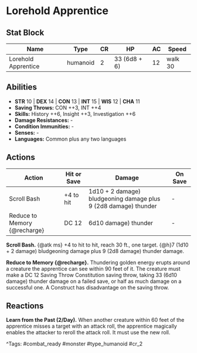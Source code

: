 # Lorehold Apprentice

## Stat Block

| Name | Type | CR | HP | AC | Speed |
|------|------|----|----|----|-------|
| Lorehold Apprentice | humanoid | 2 | 33 (6d8 + 6) | 12 | walk 30 |

## Abilities

- **STR** 10 | **DEX** 14 | **CON** 13 | **INT** 15 | **WIS** 12 | **CHA** 11
- **Saving Throws:** CON ++3, INT ++4  
- **Skills:** History ++6, Insight ++3, Investigation ++6  
- **Damage Resistances:** -  
- **Condition Immunities:** -  
- **Senses:** -  
- **Languages:** Common plus any two languages


## Actions

| Action | Hit or Save | Damage | On Save |
|--------|--------------|--------|----------|
| Scroll Bash | +4 to hit | 1d10 + 2 damage) bludgeoning damage plus 9 (2d8 damage) thunder | - |
| Reduce to Memory {@recharge} | DC 12 | 6d10 damage) thunder | - |

**Scroll Bash.** {@atk ms} +4 to hit to hit, reach 30 ft., one target. {@h}7 (1d10 + 2 damage) bludgeoning damage plus 9 (2d8 damage) thunder damage.

**Reduce to Memory {@recharge}.** Thundering golden energy erupts around a creature the apprentice can see within 90 feet of it. The creature must make a DC 12 Saving Throw Constitution saving throw, taking 33 (6d10 damage) thunder damage on a failed save, or half as much damage on a successful one. A Construct has disadvantage on the saving throw.

## Reactions

**Learn from the Past (2/Day).** When another creature within 60 feet of the apprentice misses a target with an attack roll, the apprentice magically enables the attacker to reroll the attack roll. It must use the new roll.



^Tags: #combat_ready #monster #type_humanoid #cr_2